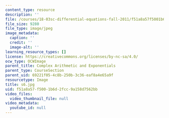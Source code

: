 ```yaml
---
content_type: resource
description: ''
file: /courses/18-03sc-differential-equations-fall-2011/f51a8a57f5001b6d2fcc9a158d7562bb_s6.jpg
file_size: 9280
file_type: image/jpeg
image_metadata:
  caption: ''
  credit: ''
  image-alt: ''
learning_resource_types: []
license: https://creativecommons.org/licenses/by-nc-sa/4.0/
ocw_type: OCWImage
parent_title: Complex Arithmetic and Exponentials
parent_type: CourseSection
parent_uid: 69221f05-4c8b-250b-3c36-eaf8a4e65a9f
resourcetype: Image
title: s6.jpg
uid: f51a8a57-f500-1b6d-2fcc-9a158d7562bb
video_files:
  video_thumbnail_file: null
video_metadata:
  youtube_id: null
---
```

